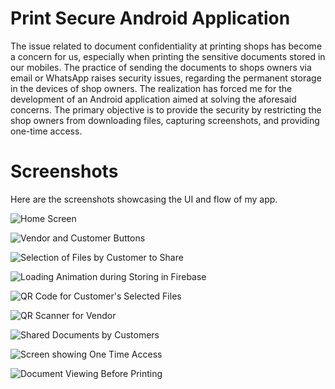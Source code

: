# Print Secure Android Application

The issue related to document confidentiality at printing shops has become a concern for us, especially when printing the sensitive documents stored in our mobiles.
The practice of sending the documents to shops owners via email or WhatsApp raises security issues, regarding the permanent storage in the devices of shop owners.
The realization has forced me for the development of an Android application aimed at solving the aforesaid concerns.
The primary objective is to provide the security by restricting the shop owners from downloading files, capturing screenshots, and providing one-time access.

# Screenshots
Here are the screenshots showcasing the UI and flow of my app.

![Home Screen](screenshots/home.jpeg)

![Vendor and Customer Buttons](screenshots/vendor_customer.jpeg)

![Selection of Files by Customer to Share](screenshots/files.jpeg)

![Loading Animation during Storing in Firebase](screenshots/customer_loading.jpeg)

![QR Code for Customer's Selected Files](screenshots/qr_code.jpeg)

![QR Scanner for Vendor](screenshots/vendor.jpeg)

![Shared Documents by Customers](screenshots/docs.jpeg)

![Screen showing One Time Access](screenshots/docs_access.jpeg)

![Document Viewing Before Printing](screenshots/doc_viewer.png)
